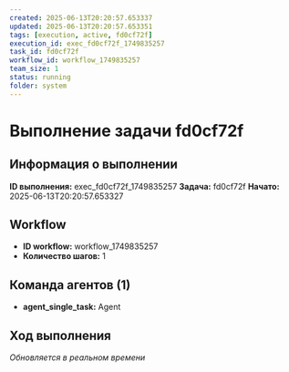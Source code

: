 ```yaml
---
created: 2025-06-13T20:20:57.653337
updated: 2025-06-13T20:20:57.653351
tags: [execution, active, fd0cf72f]
execution_id: exec_fd0cf72f_1749835257
task_id: fd0cf72f
workflow_id: workflow_1749835257
team_size: 1
status: running
folder: system
---
```


# Выполнение задачи fd0cf72f

## Информация о выполнении

**ID выполнения:** exec_fd0cf72f_1749835257
**Задача:** fd0cf72f
**Начато:** 2025-06-13T20:20:57.653327

## Workflow
- **ID workflow:** workflow_1749835257
- **Количество шагов:** 1

## Команда агентов (1)
- **agent_single_task:** Agent

## Ход выполнения
*Обновляется в реальном времени*

